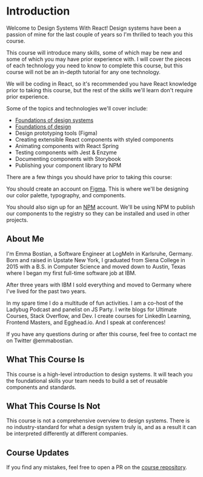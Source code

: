 # Introduction

Welcome to Design Systems With React! Design systems have been a passion of mine for the last couple of years so I'm thrilled to teach you this course.

This course will introduce many skills, some of which may be new and some of which you may have prior experience with. I will cover the pieces of each technology you need to know to complete this course, but this course will not be an in-depth tutorial for any one technology.

We will be coding in React, so it's recommended you have React knowledge prior to taking this course, but the rest of the skills we'll learn don't require prior experience.

Some of the topics and technologies we'll cover include:

- [Foundations of design systems]('/foundations-of-design-systems')
- [Foundations of design]('/foundations-of-design')
- Design prototyping tools (Figma)
- Creating extensible React components with styled components
- Animating components with React Spring
- Testing components with Jest & Enzyme
- Documenting components with Storybook
- Publishing your component library to NPM

There are a few things you should have prior to taking this course:

You should create an account on [Figma](https://www.figma.com/). This is where we'll be designing our color palette, typography, and components.

You should also sign up for an [NPM](https://www.npmjs.com/) account. We'll be using NPM to publish our components to the registry so they can be installed and used in other projects.

## About Me

I'm Emma Bostian, a Software Engineer at LogMeIn in Karlsruhe, Germany. Born and raised in Upstate New York, I graduated from Siena College in 2015 with a B.S. in Computer Science and moved down to Austin, Texas where I began my first full-time software job at IBM.

After three years with IBM I sold everything and moved to Germany where I've lived for the past two years.

In my spare time I do a multitude of fun activities. I am a co-host of the Ladybug Podcast and panelist on JS Party. I write blogs for Ultimate Courses, Stack Overflow, and Dev. I create courses for LinkedIn Learning, Frontend Masters, and Egghead.io. And I speak at conferences!

If you have any questions during or after this course, feel free to contact me on Twitter @emmabostian.

## What This Course Is

This course is a high-level introduction to design systems. It will teach you the foundational skills your team needs to build a set of reusable components and standards.

## What This Course Is Not

This course is not a comprehensive overview to design systems. There is no industry-standard for what a design system truly is, and as a result it can be interpreted differently at different companies.

## Course Updates

If you find any mistakes, feel free to open a PR on the [course repository]().
